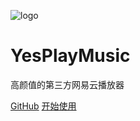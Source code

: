 ![logo](https://github.com/qier222/YesPlayMusic/raw/master/images/logo.png)
# YesPlayMusic
高颜值的第三方网易云播放器

[GitHub](https://github.com/qier222/YesPlayMusic)
[开始使用](#main)